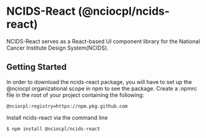 # NCIDS-React (@nciocpl/ncids-react)
NCIDS-React serves as a React-based UI component library for the National Cancer Institute Design System(NCIDS).  

## Getting Started
In order to download the ncids-react package, you will have to set up the @nciocpl organizational scope in npm to see the package.  Create a .npmrc file in the root of your project containing the following:

```
@nciocpl:registry=https://npm.pkg.github.com
```

Install ncids-react via the command line

```
$ npm install @nciocpl/ncids-react
```

